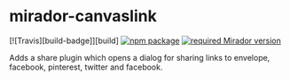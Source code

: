 # mirador-canvaslink

[![Travis][build-badge]][build]
[![npm package][npm-badge]][npm]
[![required Mirador version][mirador-badge]][mirador]

Adds a share plugin which opens a dialog for sharing links to envelope, facebook, pinterest, twitter and facebook.

[mirador-badge]: https://img.shields.io/badge/Mirador-%E2%89%A53.3.0-blueviolet
[mirador]: https://github.com/ProjectMirador/mirador/releases/tag/v3.3.0

[npm-badge]: https://img.shields.io/npm/v/npm-package.png?style=flat-square
[npm]: https://www.npmjs.org/package/npm-package

[coveralls-badge]: https://img.shields.io/coveralls/user/repo/master.png?style=flat-square
[coveralls]: https://coveralls.io/github/user/repo

